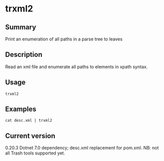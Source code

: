 # trxml2

## Summary

Print an enumeration of all paths in a parse tree to leaves

## Description

Read an xml file and enumerate all paths to elements in xpath syntax.

## Usage

    trxml2

## Examples

    cat desc.xml | trxml2

## Current version

0.20.3 Dotnet 7.0 dependency; desc.xml replacement for pom.xml. NB: not all Trash tools supported yet.
